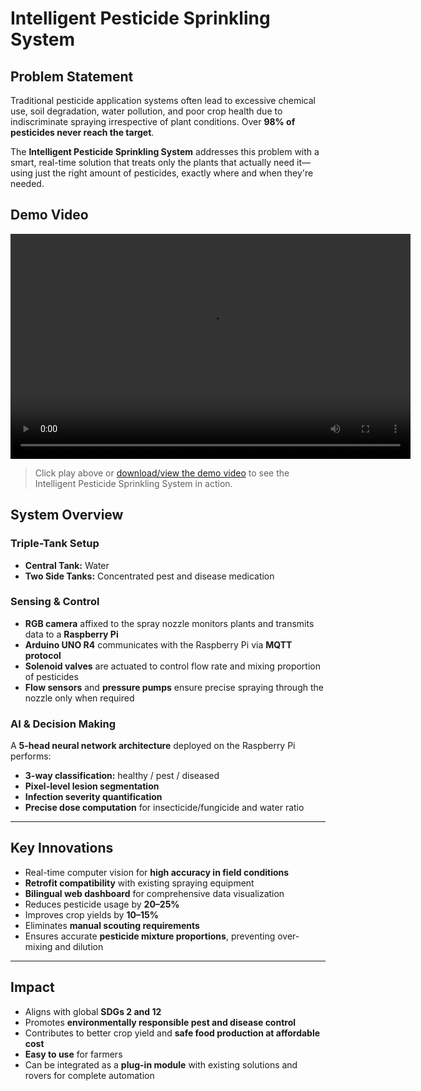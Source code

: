 # Intelligent Pesticide Sprinkling System

## Problem Statement
Traditional pesticide application systems often lead to excessive chemical use, soil degradation, water pollution, and poor crop health due to indiscriminate spraying irrespective of plant conditions. Over **98% of pesticides never reach the target**.

The **Intelligent Pesticide Sprinkling System** addresses this problem with a smart, real-time solution that treats only the plants that actually need it—using just the right amount of pesticides, exactly where and when they're needed.

## Demo Video
<video width="640" height="360" controls>
  <source src="./team_dora_sih_video.mp4" type="video/mp4">
  Your browser does not support the video tag.  
</video>

> Click play above or [download/view the demo video](./team_dora_sih_video.mp4) to see the Intelligent Pesticide Sprinkling System in action.

## System Overview

### Triple-Tank Setup
- **Central Tank:** Water  
- **Two Side Tanks:** Concentrated pest and disease medication  

### Sensing & Control
- **RGB camera** affixed to the spray nozzle monitors plants and transmits data to a **Raspberry Pi**  
- **Arduino UNO R4** communicates with the Raspberry Pi via **MQTT protocol**  
- **Solenoid valves** are actuated to control flow rate and mixing proportion of pesticides  
- **Flow sensors** and **pressure pumps** ensure precise spraying through the nozzle only when required  

### AI & Decision Making
A **5-head neural network architecture** deployed on the Raspberry Pi performs:
- **3-way classification:** healthy / pest / diseased  
- **Pixel-level lesion segmentation**  
- **Infection severity quantification**  
- **Precise dose computation** for insecticide/fungicide and water ratio  

---

## Key Innovations
- Real-time computer vision for **high accuracy in field conditions**  
- **Retrofit compatibility** with existing spraying equipment  
- **Bilingual web dashboard** for comprehensive data visualization  
- Reduces pesticide usage by **20–25%**  
- Improves crop yields by **10–15%**  
- Eliminates **manual scouting requirements**  
- Ensures accurate **pesticide mixture proportions**, preventing over-mixing and dilution  

---

## Impact
- Aligns with global **SDGs 2 and 12**  
- Promotes **environmentally responsible pest and disease control**  
- Contributes to better crop yield and **safe food production at affordable cost**  
- **Easy to use** for farmers  
- Can be integrated as a **plug-in module** with existing solutions and rovers for complete automation  
